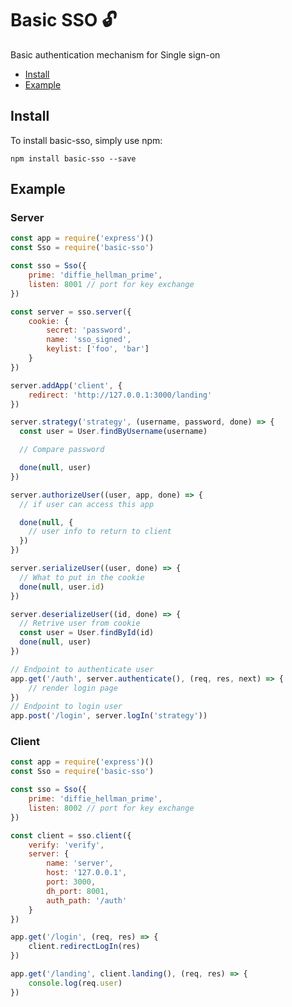 # Basic SSO :unlock:

Basic authentication mechanism for Single sign-on

* [Install](#install)
* [Example](#example)

<a name="install"></a>

## Install

To install basic-sso, simply use npm:

```
npm install basic-sso --save
```

<a name="example"></a>

## Example

### Server

```javascript
const app = require('express')()
const Sso = require('basic-sso')

const sso = Sso({
	prime: 'diffie_hellman_prime',
	listen: 8001 // port for key exchange
})

const server = sso.server({
	cookie: {
		secret: 'password',
		name: 'sso_signed',
		keylist: ['foo', 'bar']
	}
})

server.addApp('client', {
	redirect: 'http://127.0.0.1:3000/landing'
})

server.strategy('strategy', (username, password, done) => {
  const user = User.findByUsername(username)

  // Compare password

  done(null, user)
})

server.authorizeUser((user, app, done) => {
  // if user can access this app

  done(null, {
    // user info to return to client
  })
})

server.serializeUser((user, done) => {
  // What to put in the cookie
  done(null, user.id)
})

server.deserializeUser((id, done) => {
  // Retrive user from cookie
  const user = User.findById(id)
  done(null, user)
})

// Endpoint to authenticate user
app.get('/auth', server.authenticate(), (req, res, next) => {
	// render login page
})
// Endpoint to login user
app.post('/login', server.logIn('strategy'))
```

### Client

```javascript
const app = require('express')()
const Sso = require('basic-sso')

const sso = Sso({
	prime: 'diffie_hellman_prime',
	listen: 8002 // port for key exchange
})

const client = sso.client({
	verify: 'verify',
	server: {
		name: 'server',
		host: '127.0.0.1',
		port: 3000,
		dh_port: 8001,
		auth_path: '/auth'
	}
})

app.get('/login', (req, res) => {
	client.redirectLogIn(res)
})

app.get('/landing', client.landing(), (req, res) => {
	console.log(req.user)
})
```
